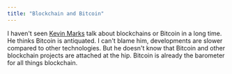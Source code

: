 ```yaml
---
title: "Blockchain and Bitcoin"
---
```


I haven't seen [Kevin Marks](http://www.kevinmarks.com/) talk about blockchains or Bitcoin in a long time. He thinks Bitcoin is antiquated.
I can't blame him, developments are slower compared to other technologies. But he doesn't know that Bitcoin and other blockchain projects are attached
at the hip. Bitcoin is already the barometer for all things blockchain.